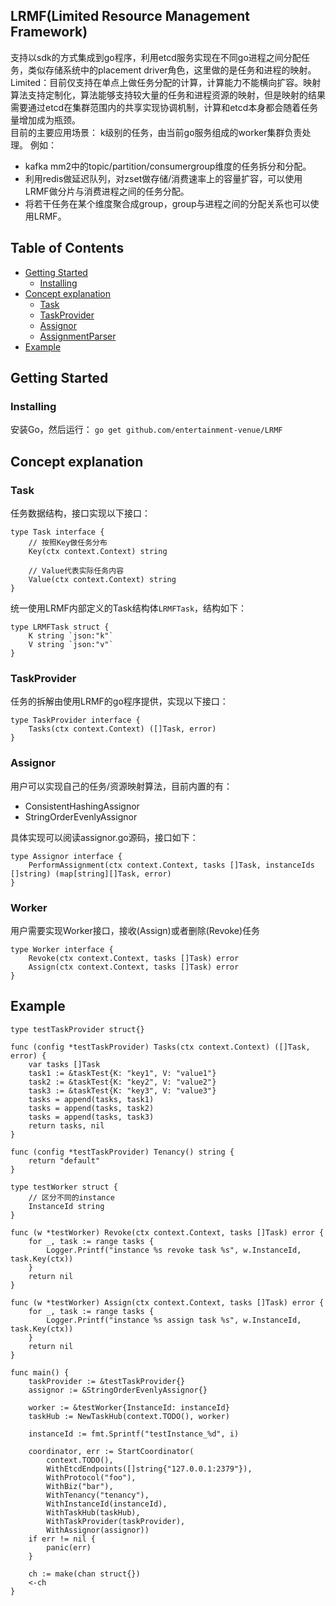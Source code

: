 ## LRMF(Limited Resource Management Framework)

支持以sdk的方式集成到go程序，利用etcd服务实现在不同go进程之间分配任务，类似存储系统中的placement driver角色，这里做的是任务和进程的映射。  
Limited：目前仅支持在单点上做任务分配的计算，计算能力不能横向扩容。映射算法支持定制化，算法能够支持较大量的任务和进程资源的映射，但是映射的结果需要通过etcd在集群范围内的共享实现协调机制，计算和etcd本身都会随着任务量增加成为瓶颈。  
目前的主要应用场景： k级别的任务，由当前go服务组成的worker集群负责处理。 例如：

* kafka mm2中的topic/partition/consumergroup维度的任务拆分和分配。
* 利用redis做延迟队列，对zset做存储/消费速率上的容量扩容，可以使用LRMF做分片与消费进程之间的任务分配。
* 将若干任务在某个维度聚合成group，group与进程之间的分配关系也可以使用LRMF。

## Table of Contents

- [Getting Started](#getting-started)
    - [Installing](##installing)
- [Concept explanation](#concept-explanation)
    - [Task](##task)
    - [TaskProvider](##taskprovider)
    - [Assignor](##assignor)
    - [AssignmentParser](##assignmentparser)
- [Example](#example)

## Getting Started

### Installing

安装Go，然后运行：
`go get github.com/entertainment-venue/LRMF`

## Concept explanation

### Task

任务数据结构，接口实现以下接口：

```
type Task interface {
	// 按照Key做任务分布
	Key(ctx context.Context) string

	// Value代表实际任务内容
	Value(ctx context.Context) string
}
```

统一使用LRMF内部定义的Task结构体`LRMFTask`，结构如下：

```
type LRMFTask struct {
	K string `json:"k"`
	V string `json:"v"`
}
```

### TaskProvider

任务的拆解由使用LRMF的go程序提供，实现以下接口：

```
type TaskProvider interface {
	Tasks(ctx context.Context) ([]Task, error)
}
```

### Assignor

用户可以实现自己的任务/资源映射算法，目前内置的有：

* ConsistentHashingAssignor
* StringOrderEvenlyAssignor

具体实现可以阅读assignor.go源码，接口如下：

```
type Assignor interface {
	PerformAssignment(ctx context.Context, tasks []Task, instanceIds []string) (map[string][]Task, error)
}
```

### Worker

用户需要实现Worker接口，接收(Assign)或者删除(Revoke)任务

```
type Worker interface {
    Revoke(ctx context.Context, tasks []Task) error
    Assign(ctx context.Context, tasks []Task) error
}
```

## Example

```
type testTaskProvider struct{}

func (config *testTaskProvider) Tasks(ctx context.Context) ([]Task, error) {
	var tasks []Task
	task1 := &taskTest{K: "key1", V: "value1"}
	task2 := &taskTest{K: "key2", V: "value2"}
	task3 := &taskTest{K: "key3", V: "value3"}
	tasks = append(tasks, task1)
	tasks = append(tasks, task2)
	tasks = append(tasks, task3)
	return tasks, nil
}

func (config *testTaskProvider) Tenancy() string {
	return "default"
}

type testWorker struct {
	// 区分不同的instance
	InstanceId string
}

func (w *testWorker) Revoke(ctx context.Context, tasks []Task) error {
	for _, task := range tasks {
		Logger.Printf("instance %s revoke task %s", w.InstanceId, task.Key(ctx))
	}
	return nil
}

func (w *testWorker) Assign(ctx context.Context, tasks []Task) error {
	for _, task := range tasks {
		Logger.Printf("instance %s assign task %s", w.InstanceId, task.Key(ctx))
	}
	return nil
}

func main() {
	taskProvider := &testTaskProvider{}
	assignor := &StringOrderEvenlyAssignor{}

	worker := &testWorker{InstanceId: instanceId}
	taskHub := NewTaskHub(context.TODO(), worker)

	instanceId := fmt.Sprintf("testInstance_%d", i)

	coordinator, err := StartCoordinator(
		context.TODO(),
		WithEtcdEndpoints([]string{"127.0.0.1:2379"}),
		WithProtocol("foo"),
		WithBiz("bar"),
		WithTenancy("tenancy"),
		WithInstanceId(instanceId),
		WithTaskHub(taskHub),
		WithTaskProvider(taskProvider),
		WithAssignor(assignor))
	if err != nil {
	    panic(err)
	}

	ch := make(chan struct{})
	<-ch
}
```